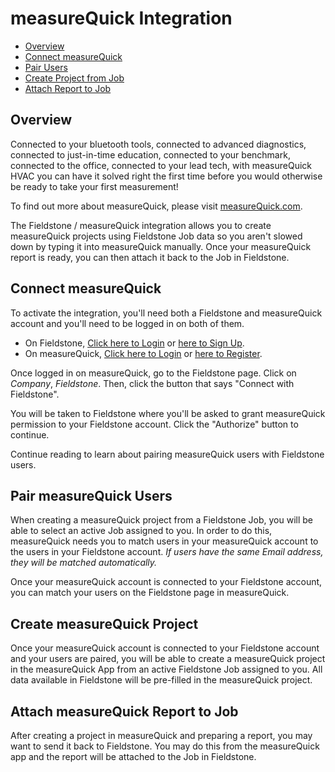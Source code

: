 # measureQuick Integration

- [Overview](#overview)
- [Connect measureQuick](#connect)
- [Pair Users](#pair_users)
- [Create Project from Job](#create_mq_project)
- [Attach Report to Job](#attach_mq_report)

<a name="overview"></a>
## Overview

Connected to your bluetooth tools, connected to advanced diagnostics, connected to just-in-time education, connected
  to your benchmark, connected to the office, connected to your lead tech, with measureQuick HVAC you can have it solved
  right the first time before you would otherwise be ready to take your first measurement!
  
To find out more about measureQuick, please visit [measureQuick.com](https://measurequick.com).

The Fieldstone / measureQuick integration allows you to create measureQuick projects using Fieldstone Job data so
  you aren't slowed down by typing it into measureQuick manually. Once your measureQuick report is ready, you can
  then attach it back to the Job in Fieldstone.

<a name="connect"></a>
## Connect measureQuick

To activate the integration, you'll need both a Fieldstone and measureQuick account and you'll need to be logged in
  on both of them.

- On Fieldstone, <a href="https://staging.fieldstone.io/login/" target="_blank">Click here to Login</a> or
  <a href="https://staging.fieldstone.io/register/" target="_blank">here to Sign Up</a>.
- On measureQuick, <a href="https://pro.measurequick.com/register/" target="_blank">Click here to Login</a> or
  <a href="https://pro.measurequick.com/register/" target="_blank">here to Register</a>.

Once logged in on measureQuick, go to the Fieldstone page. Click on *Company*, *Fieldstone*. Then, click the button
  that says "Connect with Fieldstone".
  
You will be taken to Fieldstone where you'll be asked to grant measureQuick permission to your Fieldstone account.
  Click the "Authorize" button to continue.
  
Continue reading to learn about pairing measureQuick users with Fieldstone users.

<a name="pair_users"></a>
## Pair measureQuick Users

When creating a measureQuick project from a Fieldstone Job, you will be able to select an active Job assigned to you.
  In order to do this, measureQuick needs you to match users in your measureQuick account to the users in your
  Fieldstone account. *If users have the same Email address, they will be matched automatically.*
  
Once your measureQuick account is connected to your Fieldstone account, you can match your users on the
  Fieldstone page in measureQuick.

<a name="create_mq_project"></a>
## Create measureQuick Project

Once your measureQuick account is connected to your Fieldstone account and your users are paired, you will be able
  to create a measureQuick project in the measureQuick App from an active Fieldstone Job assigned to you. All data
  available in Fieldstone will be pre-filled in the measureQuick project.

<a name="attach_mq_report"></a>
## Attach measureQuick Report to Job

After creating a project in measureQuick and preparing a report, you may want to send it back to Fieldstone. You may
  do this from the measureQuick app and the report will be attached to the Job in Fieldstone.


